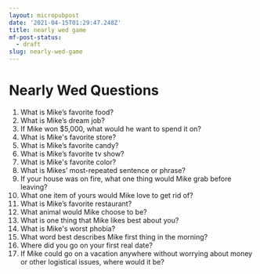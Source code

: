 ```yaml
---
layout: micropubpost
date: '2021-04-15T01:29:47.248Z'
title: nearly wed game
mf-post-status:
  - draft
slug: nearly-wed-game
---
```

# Nearly Wed Questions

1. What is Mike’s favorite food?
2. What is Mike’s dream job?
3. If Mike won $5,000, what would he want to spend it on?
4. What is Mike&#39;s favorite store?
5. What is Mike’s favorite candy?
6. What is Mike’s favorite tv show?
7. What is Mike&#39;s favorite color?
8. What is Mikes’ most-repeated sentence or phrase?
9.  If your house was on fire, what one thing would Mike grab before leaving?
10. What one item of yours would Mike love to get rid of?
11. What is Mike’s favorite restaurant?
12. What animal would Mike choose to be?
13. What is one thing that Mike likes best about you?
14. What is Mike&#39;s worst phobia?
15. What word best describes Mike first thing in the morning?
16. Where did you go on your first real date?
17. If Mike could go on a vacation anywhere without worrying about money or other logistical issues, where would it be?
